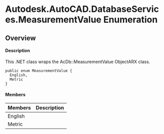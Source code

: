 # Autodesk.AutoCAD.DatabaseServices.MeasurementValue Enumeration

## Overview

#### Description
This .NET class wraps the AcDb::MeasurementValue ObjectARX class.
```text
public enum MeasurementValue {
  English,
  Metric
}
```

#### Members
| Members | Description |
| --- | --- |
| English |
| Metric |